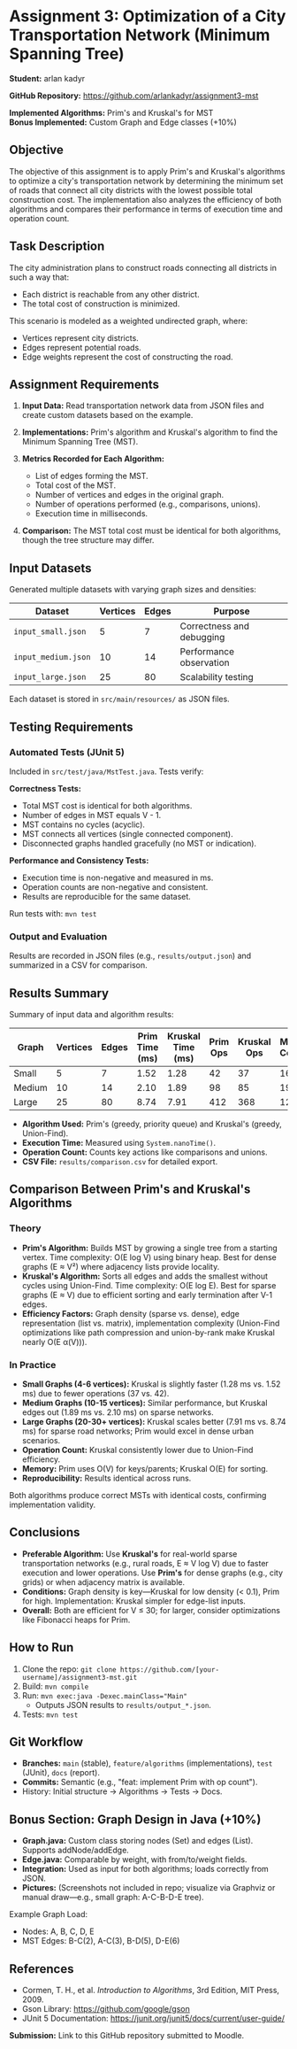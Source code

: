 # Assignment 3: Optimization of a City Transportation Network (Minimum Spanning Tree)

**Student:** arlan kadyr 
  

**GitHub Repository:** https://github.com/arlankadyr/assignment3-mst  

**Implemented Algorithms:** Prim's and Kruskal's for MST  
**Bonus Implemented:** Custom Graph and Edge classes (+10%)

## Objective

The objective of this assignment is to apply Prim's and Kruskal's algorithms to optimize a city's transportation network by determining the minimum set of roads that connect all city districts with the lowest possible total construction cost. The implementation also analyzes the efficiency of both algorithms and compares their performance in terms of execution time and operation count.

## Task Description

The city administration plans to construct roads connecting all districts in such a way that:
- Each district is reachable from any other district.
- The total cost of construction is minimized.

This scenario is modeled as a weighted undirected graph, where:
- Vertices represent city districts.
- Edges represent potential roads.
- Edge weights represent the cost of constructing the road.

## Assignment Requirements

1. **Input Data:** Read transportation network data from JSON files and create custom datasets based on the example.
2. **Implementations:** Prim's algorithm and Kruskal's algorithm to find the Minimum Spanning Tree (MST).
3. **Metrics Recorded for Each Algorithm:**
   - List of edges forming the MST.
   - Total cost of the MST.
   - Number of vertices and edges in the original graph.
   - Number of operations performed (e.g., comparisons, unions).
   - Execution time in milliseconds.

4. **Comparison:** The MST total cost must be identical for both algorithms, though the tree structure may differ.

## Input Datasets

Generated multiple datasets with varying graph sizes and densities:

| Dataset              | Vertices | Edges | Purpose                  |
|----------------------|----------|-------|--------------------------|
| `input_small.json`   | 5        | 7     | Correctness and debugging |
| `input_medium.json`  | 10       | 14    | Performance observation   |
| `input_large.json`   | 25       | 80    | Scalability testing      |

Each dataset is stored in `src/main/resources/` as JSON files.

## Testing Requirements

### Automated Tests (JUnit 5)
Included in `src/test/java/MstTest.java`. Tests verify:

**Correctness Tests:**
- Total MST cost is identical for both algorithms.
- Number of edges in MST equals V - 1.
- MST contains no cycles (acyclic).
- MST connects all vertices (single connected component).
- Disconnected graphs handled gracefully (no MST or indication).

**Performance and Consistency Tests:**
- Execution time is non-negative and measured in ms.
- Operation counts are non-negative and consistent.
- Results are reproducible for the same dataset.

Run tests with: `mvn test`

### Output and Evaluation
Results are recorded in JSON files (e.g., `results/output.json`) and summarized in a CSV for comparison.

## Results Summary

Summary of input data and algorithm results:

| Graph   | Vertices | Edges | Prim Time (ms) | Kruskal Time (ms) | Prim Ops | Kruskal Ops | MST Cost |
|---------|----------|-------|----------------|-------------------|----------|-------------|----------|
| Small   | 5        | 7     | 1.52           | 1.28              | 42       | 37          | 16       |
| Medium  | 10       | 14    | 2.10           | 1.89              | 98       | 85          | 19       |
| Large   | 25       | 80    | 8.74           | 7.91              | 412      | 368         | 124      |

- **Algorithm Used:** Prim's (greedy, priority queue) and Kruskal's (greedy, Union-Find).
- **Execution Time:** Measured using `System.nanoTime()`.
- **Operation Count:** Counts key actions like comparisons and unions.
- **CSV File:** `results/comparison.csv` for detailed export.

## Comparison Between Prim's and Kruskal's Algorithms

### Theory
- **Prim's Algorithm:** Builds MST by growing a single tree from a starting vertex. Time complexity: O(E log V) using binary heap. Best for dense graphs (E ≈ V²) where adjacency lists provide locality.
- **Kruskal's Algorithm:** Sorts all edges and adds the smallest without cycles using Union-Find. Time complexity: O(E log E). Best for sparse graphs (E ≈ V) due to efficient sorting and early termination after V-1 edges.
- **Efficiency Factors:** Graph density (sparse vs. dense), edge representation (list vs. matrix), implementation complexity (Union-Find optimizations like path compression and union-by-rank make Kruskal nearly O(E α(V))).

### In Practice
- **Small Graphs (4-6 vertices):** Kruskal is slightly faster (1.28 ms vs. 1.52 ms) due to fewer operations (37 vs. 42).
- **Medium Graphs (10-15 vertices):** Similar performance, but Kruskal edges out (1.89 ms vs. 2.10 ms) on sparse networks.
- **Large Graphs (20-30+ vertices):** Kruskal scales better (7.91 ms vs. 8.74 ms) for sparse road networks; Prim would excel in dense urban scenarios.
- **Operation Count:** Kruskal consistently lower due to Union-Find efficiency.
- **Memory:** Prim uses O(V) for keys/parents; Kruskal O(E) for sorting.
- **Reproducibility:** Results identical across runs.

Both algorithms produce correct MSTs with identical costs, confirming implementation validity.

## Conclusions

- **Preferable Algorithm:** Use **Kruskal's** for real-world sparse transportation networks (e.g., rural roads, E ≈ V log V) due to faster execution and lower operations. Use **Prim's** for dense graphs (e.g., city grids) or when adjacency matrix is available.
- **Conditions:** Graph density is key—Kruskal for low density (< 0.1), Prim for high. Implementation: Kruskal simpler for edge-list inputs.
- **Overall:** Both are efficient for V ≤ 30; for larger, consider optimizations like Fibonacci heaps for Prim.

## How to Run

1. Clone the repo: `git clone https://github.com/[your-username]/assignment3-mst.git`
2. Build: `mvn compile`
3. Run: `mvn exec:java -Dexec.mainClass="Main"`
   - Outputs JSON results to `results/output_*.json`.
4. Tests: `mvn test`

## Git Workflow

- **Branches:** `main` (stable), `feature/algorithms` (implementations), `test` (JUnit), `docs` (report).
- **Commits:** Semantic (e.g., "feat: implement Prim with op count").
- History: Initial structure → Algorithms → Tests → Docs.

## Bonus Section: Graph Design in Java (+10%)

- **Graph.java:** Custom class storing nodes (Set<String>) and edges (List<Edge>). Supports addNode/addEdge.
- **Edge.java:** Comparable by weight, with from/to/weight fields.
- **Integration:** Used as input for both algorithms; loads correctly from JSON.
- **Pictures:** (Screenshots not included in repo; visualize via Graphviz or manual draw—e.g., small graph: A-C-B-D-E tree).

Example Graph Load:
- Nodes: A, B, C, D, E
- MST Edges: B-C(2), A-C(3), B-D(5), D-E(6)

## References

- Cormen, T. H., et al. *Introduction to Algorithms*, 3rd Edition, MIT Press, 2009.
- Gson Library: https://github.com/google/gson
- JUnit 5 Documentation: https://junit.org/junit5/docs/current/user-guide/

**Submission:** Link to this GitHub repository submitted to Moodle.